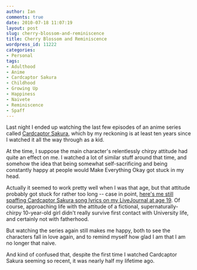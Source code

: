 ```yaml
---
author: Ian
comments: true
date: 2010-07-18 11:07:19
layout: post
slug: cherry-blossom-and-reminiscence
title: Cherry Blossom and Reminiscence
wordpress_id: 11222
categories:
- Personal
tags:
- Adulthood
- Anime
- Cardcaptor Sakura
- Childhood
- Growing Up
- Happiness
- Naivete
- Reminiscence
- Spaff
---
```


Last night I ended up watching the last few episodes of an anime series called [Cardcaptor Sakura](http://en.wikipedia.org/wiki/Cardcaptor_Sakura), which by my reckoning is at least ten years since I watched it all the way through as a kid.

At the time, I suppose the main character's relentlessly chirpy attitude had quite an effect on me.  I watched a lot of similar stuff around that time, and somehow the idea that being somewhat self-sacrificing and being constantly happy at people would Make Everything Okay got stuck in my head.

Actually it seemed to work pretty well when I was that age, but that attitude probably got stuck for rather too long -- case in point, [here's me still spaffing Cardcaptor Sakura song lyrics on my LiveJournal at age 19](http://www.onlydreaming.net/blog/taking-down-posters).  Of course, approaching life with the attitude of a fictional, supernaturally-chirpy 10-year-old girl didn't really survive first contact with University life, and certainly not with fatherhood.

But watching the series again still makes me happy, both to see the characters fall in love again, and to remind myself how glad I am that I am no longer that naive.

And kind of confused that, despite the first time I watched Cardcaptor Sakura seeming so recent, it was nearly half my lifetime ago.
